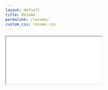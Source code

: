 ```yaml
---
layout: default
title: Resume
permalink: /resume/
custom_css: resume.css
---
```

<div class="container resume-container">
  <iframe src="/assets/pdfs/resume_base.pdf" class="resume-frame"></iframe>
</div>
